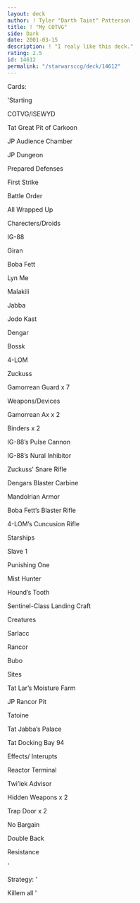 ```yaml
---
layout: deck
author: ! Tyler "Darth Taint" Patterson
title: ! "My COTVG"
side: Dark
date: 2001-03-15
description: ! "I realy like this deck."
rating: 2.5
id: 14612
permalink: "/starwarsccg/deck/14612"
---
```

Cards: 

'Starting 

COTVG/ISEWYD

Tat Great Pit of Carkoon

JP Audience Chamber

JP Dungeon

Prepared Defenses

First Strike

Battle Order

All Wrapped Up


Charecters/Droids

IG-88

Giran

Boba Fett

Lyn Me

Malakili

Jabba

Jodo Kast

Dengar

Bossk 

4-LOM

Zuckuss

Gamorrean Guard x 7


Weapons/Devices

Gamorrean Ax x 2

Binders x 2

IG-88&#8217;s Pulse Cannon

IG-88&#8217;s Nural Inhibitor

Zuckuss&#8217; Snare Rifle

Dengars Blaster Carbine

Mandolrian Armor

Boba Fett&#8217;s Blaster Rifle

4-LOM&#8217;s Cuncusion Rifle


Starships


Slave 1

Punishing One

Mist Hunter

Hound&#8217;s Tooth

Sentinel-Class Landing Craft


Creatures


Sarlacc

Rancor

Bubo


Sites


Tat Lar&#8217;s Moisture Farm

JP Rancor Pit

Tatoine

Tat Jabba&#8217;s Palace

Tat Docking Bay 94


Effects/ Interupts


Reactor Terminal

Twi&#8217;lek Advisor

Hidden Weapons x 2

Trap Door x 2

No Bargain

Double Back

Resistance


'

Strategy: '

Killem all '
